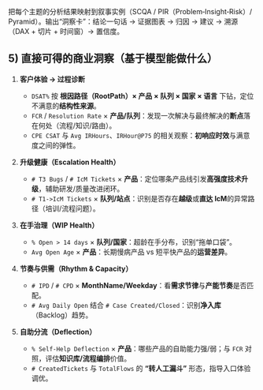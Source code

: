 把每个主题的分析结果映射到叙事实例（SCQA / PIR（Problem‑Insight‑Risk）/ Pyramid）。输出“洞察卡”：结论一句话 → 证据图表 → 归因 → 建议 → 溯源（DAX + 切片 + 时间窗）→ 置信度。




## 5) 直接可得的商业洞察（基于模型能做什么）
1. **客户体验 → 过程诊断**

   * `DSAT%` 按 **根因路径（RootPath）× 产品 × 队列 × 国家 × 语言** 下钻，定位不满意的**结构性来源**。
   * `FCR` / `Resolution Rate` × **产品/队列**：发现一次解决与最终解决的**断点**落在何处（流程/知识/路由）。
   * `CPE CSAT` 与 `Avg IRHours`、`IRHour@P75` 的相关观察：**初响应时效**与满意度之间的弹性。

2. **升级健康（Escalation Health）**

   * `# T3 Bugs` / `# IcM Tickets` × **产品**：定位哪条产品线引发**高强度技术升级**，辅助研发/质量改进闭环。
   * `# T1->IcM Tickets` × **队列/站点**：识别是否存在**越级**或**直达 IcM**的异常路径（培训/流程问题）。

3. **在手治理（WIP Health）**

   * `% Open > 14 days` × **队列/国家**：超龄在手分布，识别“拖单口袋”。
   * `Avg Open Age` × **产品**：长期慢病产品 vs 短平快产品的**运营差异**。

4. **节奏与供需（Rhythm & Capacity）**

   * `# IPD` / `# CPD` × **MonthName/Weekday**：看**需求节律**与**产能节奏**是否匹配。
   * `# Avg Daily Open` 结合 `# Case Created/Closed`：识别**净入库**（Backlog）趋势。

5. **自助分流（Deflection）**

   * `% Self‑Help Deflection` × **产品**：哪些产品的自助能力强/弱；与 `FCR` 对照，评估**知识库/流程编排**价值。
   * `# CreatedTickets` 与 `TotalFlows` 的 **“转人工漏斗”** 形态，指导入口体验调优。
